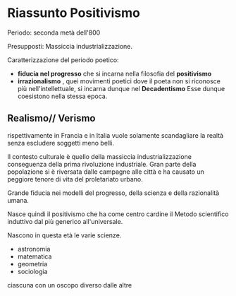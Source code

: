 # Riassunto Positivismo 

Periodo: seconda metà dell'800

Presupposti:
Massiccia industrializzazione.

Caratterizzazione del periodo poetico:
- **fiducia nel progresso** che si incarna nella filosofia del **positivismo**
- **irrazionalismo** , quei movimenti poetici dove il poeta non si riconosce più nell'intellettuale, si incarna dunque nel **Decadentismo**
Esse dunque coesistono nella stessa epoca.

## Realismo// Verismo

rispettivamente in Francia e in Italia vuole solamente scandagliare la realtà senza escludere soggetti meno belli.

Il contesto culturale è quello della massiccia industrializzazione conseguenza della prima rivoluzione industriale.
Gran parte della popolazione si  è riversata dalle campagne alle città e ha causato un peggiore tenore di vita del proletariato urbano.

Grande fiducia nei modelli del progresso, della scienza e della razionalità umana.

Nasce quindi il positivismo che ha come centro cardine il Metodo scientifico induttivo dal più generico all'universale.

Nascono in questa età le varie scienze.
- astronomia 
- matematica
- geometria
- sociologia

ciascuna con un oscopo diverso dalle altre
<!--stackedit_data:
eyJoaXN0b3J5IjpbMTA1NTI3MTEwNCwtODAzMTg5ODE5LDE1Nz
M4NTM4OTMsMTkwNTk4MjU2MV19
-->